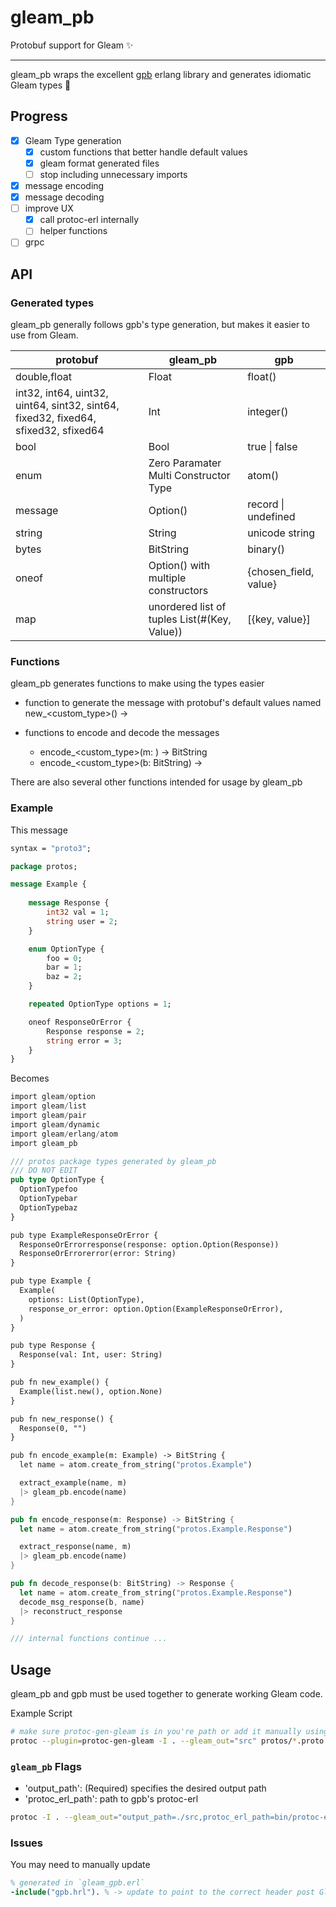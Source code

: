 # gleam_pb

Protobuf support for Gleam ✨

---

gleam_pb wraps the excellent [gpb](https://github.com/tomas-abrahamsson/gpb) erlang library and generates idiomatic Gleam types 🤘

## Progress

- [X] Gleam Type generation
  - [X] custom functions that better handle default values
  - [X] gleam format generated files
  - [ ] stop including unnecessary imports
- [X] message encoding
- [X] message decoding
- [ ] improve UX
  - [X] call protoc-erl internally
  - [ ] helper functions
- [ ] grpc

## API

### Generated types

gleam_pb generally follows gpb's type generation, but makes it easier to use from Gleam.

| protobuf | gleam_pb | gpb |
|---|---|---|
| double,float | Float | float() |
| int32, int64, uint32, uint64, sint32, sint64, fixed32, fixed64, sfixed32, sfixed64 | Int | integer() |
| bool | Bool | true \| false |
| enum | Zero Paramater Multi Constructor Type | atom() |
| message | Option(<CustomType>) | record \| undefined |
| string | String | unicode string |
| bytes | BitString | binary() |
| oneof | Option(<CustomType>) with multiple constructors | {chosen_field, value} |
| map | unordered list of tuples List(#(Key, Value)) | [{key, value}] |

### Functions

gleam_pb generates functions to make using the types easier

- function to generate the message with protobuf's default values named new_<custom_type>() -> <CustomType>

- functions to encode and decode the messages
  - encode_<custom_type>(m: <CustomType>) -> BitString
  - encode_<custom_type>(b: BitString) -> <CustomType>

There are also several other functions intended for usage by gleam_pb

### Example

This message

```protobuf
syntax = "proto3";

package protos;

message Example {
    
    message Response {
        int32 val = 1;
        string user = 2;
    }

    enum OptionType {
        foo = 0;
        bar = 1;
        baz = 2;
    }

    repeated OptionType options = 1;

    oneof ResponseOrError {
        Response response = 2;
        string error = 3;
    }
}
```

Becomes

```rust
import gleam/option
import gleam/list
import gleam/pair
import gleam/dynamic
import gleam/erlang/atom
import gleam_pb

/// protos package types generated by gleam_pb
/// DO NOT EDIT
pub type OptionType {
  OptionTypefoo
  OptionTypebar
  OptionTypebaz
}

pub type ExampleResponseOrError {
  ResponseOrErrorresponse(response: option.Option(Response))
  ResponseOrErrorerror(error: String)
}

pub type Example {
  Example(
    options: List(OptionType),
    response_or_error: option.Option(ExampleResponseOrError),
  )
}

pub type Response {
  Response(val: Int, user: String)
}

pub fn new_example() {
  Example(list.new(), option.None)
}

pub fn new_response() {
  Response(0, "")
}

pub fn encode_example(m: Example) -> BitString {
  let name = atom.create_from_string("protos.Example")

  extract_example(name, m)
  |> gleam_pb.encode(name)
}

pub fn encode_response(m: Response) -> BitString {
  let name = atom.create_from_string("protos.Example.Response")

  extract_response(name, m)
  |> gleam_pb.encode(name)
}

pub fn decode_response(b: BitString) -> Response {
  let name = atom.create_from_string("protos.Example.Response")
  decode_msg_response(b, name)
  |> reconstruct_response
}

/// internal functions continue ...
```

## Usage

gleam_pb and gpb must be used together to generate working Gleam code.

Example Script

```bash
# make sure protoc-gen-gleam is in you're path or add it manually using --plugin
protoc --plugin=protoc-gen-gleam -I . --gleam_out="src" protos/*.proto
```

### `gleam_pb` Flags

- 'output_path': (Required) specifies the desired output path
- 'protoc_erl_path': path to gpb's protoc-erl

```bash
protoc -I . --gleam_out="output_path=./src,protoc_erl_path=bin/protoc-erl:./src" protos/*.proto
```

### Issues

You may need to manually update

```erlang
% generated in `gleam_gpb.erl`
-include("gpb.hrl"). % -> update to point to the correct header post Gleam compilation
```
